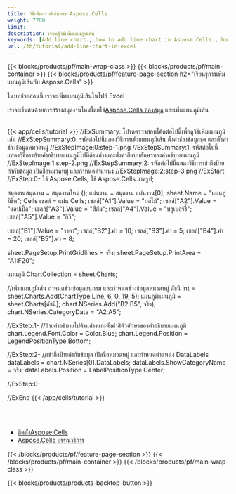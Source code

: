 ```yaml
---
title: วิธีเพิ่มกราฟเส้นทาง Aspose.Cells
weight: 7700
limit:
description: เรียนรู้วิธีเพิ่มแผนภูมิเส้น
keywords: [Add line chart., how to add line chart in Aspose.Cells., how to add line chart using Aspose.Cells]
url: /th/tutorial/add-line-chart-in-excel
---
```

{{< blocks/products/pf/main-wrap-class >}}
{{< blocks/products/pf/main-container >}}
{{< blocks/products/pf/feature-page-section h2="เรียนรู้การเพิ่มแผนภูมิเส้นกับ Aspose.Cells" >}}

<p>
ในบทช่วยสอนนี้ เราจะเพิ่มแผนภูมิเส้นในไฟล์ Excel
</p>

<p>
 เราจะเริ่มต้นด้วยการสร้างสมุดงานใหม่โดยใช้<a href="https://www.nuget.org/packages/Aspose.Cells">Aspose.Cells ห้องสมุด</a> และเพิ่มแผนภูมิเส้น
</p>

<br />
{{< app/cells/tutorial >}}
//ExSummary: โปรดตรวจสอบโค้ดต่อไปนี้เพื่อดูวิธีเพิ่มแผนภูมิเส้น
//ExStepSummary:0: รหัสต่อไปนี้แสดงวิธีการเพิ่มแผนภูมิเส้น ตั้งค่าช่วงข้อมูลชุด และตั้งค่าช่วงข้อมูลหมวดหมู่
//ExStepImage:0:step-1.png
//ExStepSummary:1: รหัสต่อไปนี้แสดงวิธีการย้ายคำอธิบายแผนภูมิไปที่ด้านล่างและตั้งค่าสีแบบอักษรของคำอธิบายแผนภูมิ
//ExStepImage:1:step-2.png
//ExStepSummary:2: รหัสต่อไปนี้แสดงวิธีการเข้าถึงป้ายกำกับข้อมูล เปิดชื่อหมวดหมู่ และกำหนดตำแหน่ง
//ExStepImage:2:step-3.png
//ExStart
//ExStep:0-
ใช้ Aspose.Cells;
ใช้ Aspose.Cells.วาดรูป;

สมุดงานสมุดงาน = สมุดงานใหม่ ();
แผ่นงาน = สมุดงาน แผ่นงาน[0];
sheet.Name = "แผนภูมิชีต";
Cells เซลล์ = แผ่น Cells;
เซลล์["A1"].Value = "ผลไม้";
เซลล์["A2"].Value = "แอปเปิ้ล";
เซลล์["A3"].Value = "สีส้ม";
เซลล์["A4"].Value = "บลูเบอร์รี่";
เซลล์["A5"].Value = "กีวี";

เซลล์["B1"].Value = "ราคา";
เซลล์["B2"].ค่า = 10;
เซลล์["B3"].ค่า = 5;
เซลล์["B4"].ค่า = 20;
เซลล์["B5"].ค่า = 8;

sheet.PageSetup.PrintGridlines = จริง;
sheet.PageSetup.PrintArea = "A1:F20";

แผนภูมิ ChartCollection = sheet.Charts;

//เพิ่มแผนภูมิเส้น กำหนดช่วงข้อมูลอนุกรม และกำหนดช่วงข้อมูลหมวดหมู่
ดัชนี int = sheet.Charts.Add(ChartType.Line, 6, 0, 19, 5);
แผนภูมิแผนภูมิ = sheet.Charts[ดัชนี];
chart.NSeries.Add("B2:B5", จริง);
chart.NSeries.CategoryData = "A2:A5";

//ExStep:1-
//ย้ายคำอธิบายไปด้านล่างและตั้งค่าสีตัวอักษรของคำอธิบายแผนภูมิ
chart.Legend.Font.Color = Color.Blue;
chart.Legend.Position = LegendPositionType.Bottom;

//ExStep:2-
//เข้าถึงป้ายกำกับข้อมูล เปิดชื่อหมวดหมู่ และกำหนดตำแหน่ง
DataLabels dataLabels = chart.NSeries[0].DataLabels;
dataLabels.ShowCategoryName = จริง;
dataLabels.Position = LabelPositionType.Center;

//ExStep:0-

//ExEnd
{{< /app/cells/tutorial >}}
<br />

<br />
<br />
<div class="code-sample">
    <ul class="link-list">
        <li class="link-item"><a href="https://docs.aspose.com/cells/net/installation/">ติดตั้งAspose.Cells</a></li>
        <li class="link-item"><a href="https://products.aspose.app/cells/editor/">Aspose.Cells บรรณาธิการ</a></li>
    </ul>
</div>

{{< /blocks/products/pf/feature-page-section >}}
{{< /blocks/products/pf/main-container >}}
{{< /blocks/products/pf/main-wrap-class >}}

{{< blocks/products/products-backtop-button >}}